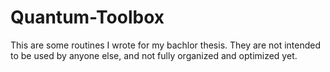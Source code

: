 # Quantum-Toolbox
This are some routines I wrote for my bachlor thesis. They are not intended to be used by anyone else, and not fully organized and optimized yet.

